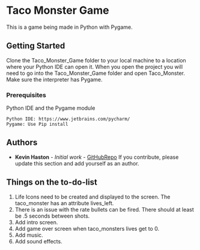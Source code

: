 # Taco Monster Game

This is a game being made in Python with Pygame. 

## Getting Started

Clone the Taco_Monster_Game folder to your local machine to a location where your Python IDE can open it. When you open the project you will need to 
go into the Taco_Monster_Game folder and open Taco_Monster. Make sure the interpreter has Pygame. 

### Prerequisites

Python IDE and the Pygame module

```
Python IDE: https://www.jetbrains.com/pycharm/
Pygame: Use Pip install
```

## Authors

* **Kevin Haston** - *Initial work* - [GitHubRepo](https://github.com/khaston10/TacoMonsterGame.git)
If you contribute, please update this section and add yourself as an author.

## Things on the to-do-list
1. Life Icons need to be created and displayed to the screen. The taco_monster has an attribute lives_left.
2. There is an issue with the rate bullets can be fired. There should at least be .5 seconds between shots.
3. Add intro screen.
4. Add game over screen when taco_monsters lives get to 0.
5. Add music.
6. Add sound effects.
